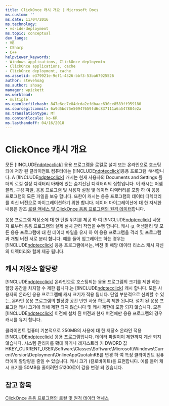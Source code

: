 ```yaml
---
title: ClickOnce 캐시 개요 | Microsoft Docs
ms.custom: ''
ms.date: 11/04/2016
ms.technology:
- vs-ide-deployment
ms.topic: conceptual
dev_langs:
- VB
- CSharp
- C++
helpviewer_keywords:
- Windows applications, ClickOnce deployemtn
- ClickOnce applications, cache
- ClickOnce deployment, cache
ms.assetid: e379921e-9ef1-4326-bbf3-53ba67925526
author: stevehoag
ms.author: shoag
manager: wpickett
ms.workload:
- multiple
ms.openlocfilehash: 847e6cc7e84dcda2efdbaac630ce8589ff959180
ms.sourcegitcommit: 6a9d5bd75e50947659fd6c837111a6a547884e2a
ms.translationtype: MT
ms.contentlocale: ko-KR
ms.lasthandoff: 04/16/2018
---
```

# <a name="clickonce-cache-overview"></a>ClickOnce 캐시 개요
모든 [!INCLUDE[ndptecclick](../deployment/includes/ndptecclick_md.md)] 응용 프로그램을 로컬로 설치 또는 온라인으로 호스팅되에 저장 된 클라이언트 컴퓨터에는 [!INCLUDE[ndptecclick](../deployment/includes/ndptecclick_md.md)]응용 프로그램 *캐시*합니다. A [!INCLUDE[ndptecclick](../deployment/includes/ndptecclick_md.md)] 캐시는 현재 사용자의 Documents and Settings 폴더의 로컬 설정 디렉터리 아래에 있는 숨겨진된 디렉터리의 집합입니다. 이 캐시는 어셈블리, 구성 파일, 응용 프로그램 및 사용자 설정 및 데이터 디렉터리를 포함 하 여 응용 프로그램의 모든 파일을 보유 합니다. 또한이 캐시는 응용 프로그램의 데이터 디렉터리를 최신 버전으로 마이그레이션하기 위한 합니다. 데이터 마이그레이션에 대 한 자세한 내용은 참조 [로컬 액세스 및 ClickOnce 응용 프로그램의 원격 데이터](../deployment/accessing-local-and-remote-data-in-clickonce-applications.md)합니다.  
  
 응용 프로그램 저장소에 대 한 단일 위치를 제공 하 여 [!INCLUDE[ndptecclick](../deployment/includes/ndptecclick_md.md)] 사용자 로부터 응용 프로그램의 실제 설치 관리 작업을 수행 합니다. 캐시 ּ µ ֻ 어셈블리 및 모든 응용 프로그램에 대 한 데이터 파일을 유지 하 여 응용 프로그램을 격리 및 프로그램과 개별 버전 서로 분리 합니다. 예를 들어 업그레이드 하는 경우는 [!INCLUDE[ndptecclick](../deployment/includes/ndptecclick_md.md)] 응용 프로그램에서는, 버전 및 해당 데이터 리소스 캐시 자신의 디렉터리와 함께 제공 됩니다.  
  
## <a name="cache-storage-quota"></a>캐시 저장소 할당량  
 [!INCLUDE[ndptecclick](../deployment/includes/ndptecclick_md.md)] 온라인으로 호스팅되는 응용 프로그램의 크기를 제한 하는 할당 공간을 차지할 수 제한 됩니다.는 [!INCLUDE[ndptecclick](../deployment/includes/ndptecclick_md.md)] 캐시 합니다. 모든 사용자의 온라인 응용 프로그램에 캐시 크기가 적용 됩니다. 단일 부분적으로 신뢰할 수 있는, 온라인 응용 프로그램의 할당량 공간 반만 사용 하도록 제한 됩니다. 설치 된 응용 프로그램 캐시 크기에 의해 제한 되지 않습니다 및 캐시 제한에 포함 되지 않습니다. 모든 [!INCLUDE[ndptecclick](../deployment/includes/ndptecclick_md.md)] 이전에 설치 된 버전과 현재 버전에만 응용 프로그램의 경우 캐시를 유지 합니다.  
  
 클라이언트 컴퓨터 기본적으로 250MB의 사용에 대 한 저장소 온라인 적용 [!INCLUDE[ndptecclick](../deployment/includes/ndptecclick_md.md)] 응용 프로그램입니다. 데이터 파일이이 제한까지 계산 되지 않습니다. 시스템 관리자를 확대 하거나 레지스트리 키 DWORD 값 HKEY_CURRENT_USER\Software\Classes\Software\Microsoft\Windows\CurrentVersion\Deployment\OnlineAppQuotaInKB를 변경 하 여 특정 클라이언트 컴퓨터에이 할당량을 줄일 수 있습니다. 캐시 크기 (킬로바이트)을 표현합니다. 예를 들어 캐시 크기를 50MB을 줄이려면 51200로이 값을 변경 되 있습니다.  
  
## <a name="see-also"></a>참고 항목  
 [ClickOnce 응용 프로그램의 로컬 및 원격 데이터 액세스](../deployment/accessing-local-and-remote-data-in-clickonce-applications.md)